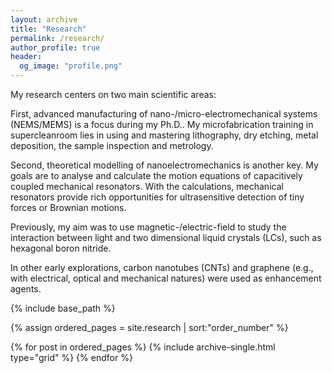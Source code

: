```yaml
---
layout: archive
title: "Research"
permalink: /research/
author_profile: true
header:
  og_image: "profile.png"
---
```


My research centers on two main scientific areas:

First, advanced manufacturing of nano-/micro-electromechanical systems (NEMS/MEMS) is a focus during my Ph.D..
My microfabrication training in supercleanroom lies in using and mastering lithography, dry etching, metal 
deposition, the sample inspection and metrology.

Second, theoretical modelling of nanoelectromechanics is another key. My goals are to analyse and calculate 
the motion equations of capacitively coupled mechanical resonators. With the calculations, mechanical
resonators provide rich opportunities for ultrasensitive detection of tiny forces or Brownian motions.

Previously, my aim was to use magnetic-/electric-field to study the interaction between light and two dimensional liquid crystals (LCs), such as hexagonal boron nitride.

In other early explorations, carbon nanotubes (CNTs) and graphene (e.g., with electrical, optical and mechanical natures) were used as enhancement agents.


<nbsp>

{% include base_path %}

{% assign ordered_pages = site.research | sort:"order_number" %}

{% for post in ordered_pages %}
  {% include archive-single.html type="grid" %}
{% endfor %}
